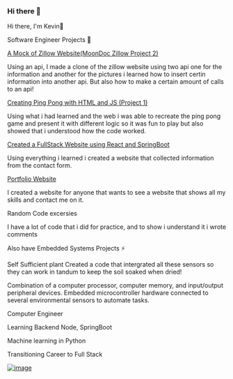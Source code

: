 ### Hi there 👋
Hi there, I'm Kevin👋

Software Engineer Projects 🔭

[A Mock of Zillow Website(MoonDoc Zillow Project 2)](https://github.com/yomoon93/mod2)


Using an api, I made a clone of the zillow website using two api one for the information and another for the pictures i learned how to insert certin information into another api. But also how to make a certain amount of calls to an api!

[Creating Ping Pong with HTML and JS (Project 1)](https://github.com/yomoon93/MOD1Project)


Using what i had learned and the web i was able to recreate the ping pong game and present it with different logic so it was fun to play but also showed that i understood how the code worked.

[Created a FullStack Website using React and SpringBoot](https://github.com/yomoon93/mod3)


Using everything i learned i created a website that collected information from the contact form. 

[Portfolio Website](https://github.com/yomoon93/MOD1Pro)


I created a website for anyone that wants to see a website that shows all my skills and contact me on it.

Random Code excersies 

I have a lot of code that i did for practice, and to show i understand it i wrote comments

Also have Embedded Systems Projects ⚡


Self Sufficient plant
Created a code that intergrated all these sensors so they can work in tandum to keep the soil soaked when dried!

Combination of a computer processor, computer memory, and input/output peripheral devices. Embedded microcontroller hardware connected to several environmental sensors to automate tasks.



Computer Engineer

Learning Backend Node, SpringBoot

Machine learning in Python

Transitioning Career to Full Stack
<!--
**yomoon93/yomoon93** is a ✨ _special_ ✨ repository because its `README.md` (this file) appears on your GitHub profile.

Here are some ideas to get you started:

- 🔭 I’m currently working on ...
- 🌱 I’m currently learning ...
-👬 I’m looking to collaborate on ...
- 🤔 I’m looking for help with ...
- 💬 Ask me about ...
- 📫 How to reach me: ...
- ⚡ Fun fact: ...
-->
[![image](https://img.shields.io/badge/LinkedIn-0077B5?style=for-the-badge&logo=linkedin&logoColor=white)](https://www.linkedin.com/in/kevinmunar/) 

